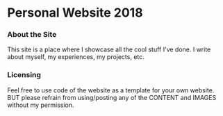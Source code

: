 # Personal Website 2018
### About the Site
This site is a place where I showcase all the cool stuff I've done. I write about myself, my experiences, my projects, etc.

### Licensing
Feel free to use code of the website as a template for your own website. BUT please refrain from using/posting any of the CONTENT and IMAGES without my permission.

